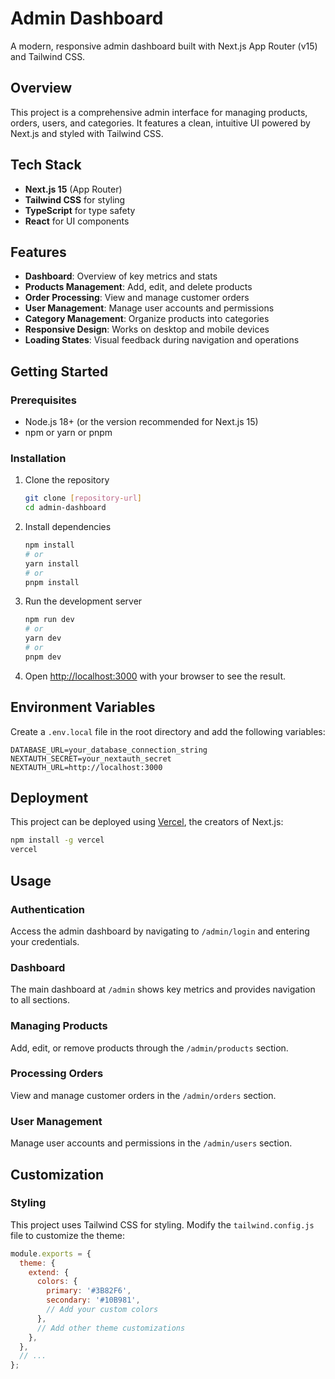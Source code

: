 # Admin Dashboard

A modern, responsive admin dashboard built with Next.js App Router (v15) and Tailwind CSS.

## Overview

This project is a comprehensive admin interface for managing products, orders, users, and categories. It features a clean, intuitive UI powered by Next.js and styled with Tailwind CSS.

## Tech Stack

- **Next.js 15** (App Router)
- **Tailwind CSS** for styling
- **TypeScript** for type safety
- **React** for UI components

## Features

- **Dashboard**: Overview of key metrics and stats
- **Products Management**: Add, edit, and delete products
- **Order Processing**: View and manage customer orders
- **User Management**: Manage user accounts and permissions
- **Category Management**: Organize products into categories
- **Responsive Design**: Works on desktop and mobile devices
- **Loading States**: Visual feedback during navigation and operations

## Getting Started

### Prerequisites

- Node.js 18+ (or the version recommended for Next.js 15)
- npm or yarn or pnpm

### Installation

1. Clone the repository
   ```bash
   git clone [repository-url]
   cd admin-dashboard
   ```

2. Install dependencies
   ```bash
   npm install
   # or
   yarn install
   # or
   pnpm install
   ```

3. Run the development server
   ```bash
   npm run dev
   # or
   yarn dev
   # or
   pnpm dev
   ```

4. Open [http://localhost:3000](http://localhost:3000) with your browser to see the result.

## Environment Variables

Create a `.env.local` file in the root directory and add the following variables:

```
DATABASE_URL=your_database_connection_string
NEXTAUTH_SECRET=your_nextauth_secret
NEXTAUTH_URL=http://localhost:3000
```

## Deployment

This project can be deployed using [Vercel](https://vercel.com/), the creators of Next.js:

```bash
npm install -g vercel
vercel
```

## Usage

### Authentication

Access the admin dashboard by navigating to `/admin/login` and entering your credentials.

### Dashboard

The main dashboard at `/admin` shows key metrics and provides navigation to all sections.

### Managing Products

Add, edit, or remove products through the `/admin/products` section.

### Processing Orders

View and manage customer orders in the `/admin/orders` section.

### User Management

Manage user accounts and permissions in the `/admin/users` section.

## Customization

### Styling

This project uses Tailwind CSS for styling. Modify the `tailwind.config.js` file to customize the theme:

```js
module.exports = {
  theme: {
    extend: {
      colors: {
        primary: '#3B82F6',
        secondary: '#10B981',
        // Add your custom colors
      },
      // Add other theme customizations
    },
  },
  // ...
};
```
